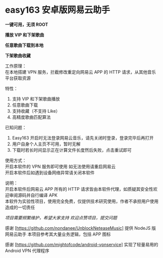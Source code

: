 # easy163 安卓版网易云助手  

**一键可用，无须 ROOT**  

**播放 VIP 和下架歌曲**  

**任意歌曲下载到本地**  

**下架歌曲收藏**  

工作原理：  
在本地搭建 VPN 服务，拦截修改重定向网易云 APP 的 HTTP 请求，从其他音乐平台获取资源

特性：
1. 支持 VIP 和下架歌曲播放
2. 任意歌曲下载
3. 支持收藏（不支持 Like）
4. 高精度歌曲匹配算法

已知问题：   
1. Easy163 开启时无法登录网易云音乐，请先关闭时登录，登录完毕后再打开
2. 用户自身个人主页不可用，暂时无解
3. 下载时若长时间显示正在计算文件长度然后失败，点击重试即可

使用方式：    
开启本软件的 VPN 服务即可使用
如无法使用请重启网易云  
开启本软件后如遇到设备网络异常请关闭本软件  

说明：    
开启本软件后网易云 APP 所有的 HTTP 请求皆由本软件代理，如质疑其安全性欢迎审阅源码并自行编译 APK     
本软件为实验性项目，使用完全免费，仅提供技术研究使用，作者不承担用户使用造成的一切责任      
  

*项目需要频繁维护，希望大家支持*
*欢迎点赞项目，提交问题*

感谢 [https://github.com/nondanee/UnblockNeteaseMusic] 提供 NodeJS 版网易云助手 
本项目参考其大量业务逻辑，包括 APP 图标

感谢 [https://github.com/mightofcode/android-vpnservice] 实现了轻量易用的 Android VPN 代理程序
